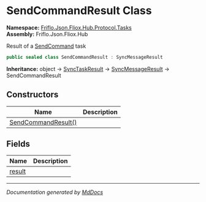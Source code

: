 ﻿<!--  
  <auto-generated>   
    The contents of this file were generated by a tool.  
    Changes to this file may be list if the file is regenerated  
  </auto-generated>   
-->

# SendCommandResult Class

**Namespace:** [Friflo.Json.Fliox.Hub.Protocol.Tasks](../index.md)  
**Assembly:** Friflo.Json.Fliox.Hub

Result of a [SendCommand](../SendCommand/index.md) task

```csharp
public sealed class SendCommandResult : SyncMessageResult
```

**Inheritance:** object → [SyncTaskResult](../SyncTaskResult/index.md) → [SyncMessageResult](../SyncMessageResult/index.md) → SendCommandResult

## Constructors

| Name                                         | Description |
| -------------------------------------------- | ----------- |
| [SendCommandResult()](constructors/index.md) |             |

## Fields

| Name                       | Description |
| -------------------------- | ----------- |
| [result](fields/result.md) |             |

___

*Documentation generated by [MdDocs](https://github.com/ap0llo/mddocs)*

